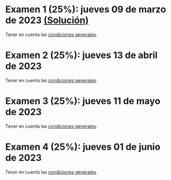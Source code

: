 # Examen 1 (25%): jueves 09 de marzo de 2023 [(Solución)](/docs/SOL-examen_1-2023-1s.pdf)
Tener en cuenta las [condiciones generales](/docs/cronograma_2023-1s.md#sobre-la-evaluación).

# Examen 2 (25%): jueves 13 de abril de 2023 
Tener en cuenta las [condiciones generales](/docs/cronograma_2023-1s.md#sobre-la-evaluación).

# Examen 3 (25%): jueves 11 de mayo de 2023
Tener en cuenta las [condiciones generales](/docs/cronograma_2023-1s.md#sobre-la-evaluación).

# Examen 4 (25%): jueves 01 de junio de 2023
Tener en cuenta las [condiciones generales](/docs/cronograma_2023-1s.md#sobre-la-evaluación).
